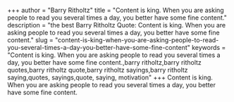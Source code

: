 +++
author = "Barry Ritholtz"
title = "Content is king. When you are asking people to read you several times a day, you better have some fine content."
description = "the best Barry Ritholtz Quote: Content is king. When you are asking people to read you several times a day, you better have some fine content."
slug = "content-is-king-when-you-are-asking-people-to-read-you-several-times-a-day-you-better-have-some-fine-content"
keywords = "Content is king. When you are asking people to read you several times a day, you better have some fine content.,barry ritholtz,barry ritholtz quotes,barry ritholtz quote,barry ritholtz sayings,barry ritholtz saying,quotes, sayings,quote, saying, motivation"
+++
Content is king. When you are asking people to read you several times a day, you better have some fine content.
